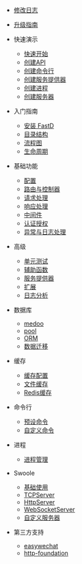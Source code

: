 - [修改日志](zh-cn/3.2/change-log.md)
- [升级指南](zh-cn/3.2/upgrade.md)

- 快速演示
    - [快速开始](guide/get_started.md)
    - [创建API](guide/create_api.md)
    - [创建命令行](guide/create_console.md)
    - [创建服务提供器](guide/service_provider.md)
    - [创建进程](guide/process.md)
    - [创建服务器](guide/server.md)

- 入门指南
    - [安装 FastD](zh-cn/3.2/introduct/1-2-installing.md)
    - [目录结构](zh-cn/3.2/introduct/1-3-directory-structure.md)
    - [流程图](zh-cn/3.2/introduct/1-4-flow.md)
    - [生命周期](zh-cn/3.2/introduct/1-5-lifecycle.md)

- 基础功能
    - [配置](zh-cn/3.2/basic/2-1-configuration.md)
    - [路由与控制器](zh-cn/3.2/basic/2-2-routing-and-controllers.md)
    - [请求处理](zh-cn/3.2/basic/2-3-request-handling.md)
    - [响应处理](zh-cn/3.2/basic/2-4-response-handling.md)
    - [中间件](zh-cn/3.2/basic/2-5-middleware.md)
    - [认证授权](zh-cn/3.2/basic/2-6-authorization.md)
    - [异常与日志处理](zh-cn/3.2/basic/2-7-exception-logger-handling.md)
    
- 高级
    - [单元测试](zh-cn/3.2/advanced/3-1-testcase.md)
    - [辅助函数](zh-cn/3.2/advanced/3-2-helpers.md)
    - [服务提供器](zh-cn/3.2/advanced/3-3-service-provider.md)
    - [扩展](zh-cn/3.2/advanced/3-4-extend.md)
    - [日志分析](zh-cn/3.2/advanced/3-5-monitor.md)

- 数据库
    - [medoo](zh-cn/3.2/database/4-1-database.md)
    - [pool](zh-cn/3.2/database/4-2-connection-pool.md)
    - [ORM](zh-cn/3.2/database/4-3-orm.md)
    - [数据迁移](zh-cn/3.2/database/4-4-migration.md)

- 缓存
    - [缓存配置](zh-cn/3.2/cache/5-1-config.md)
    - [文件缓存](zh-cn/3.2/cache/5-2-file-cache.md)
    - [Redis缓存](zh-cn/3.2/cache/5-3-redis-cache.md)
    
- 命令行
    - [预设命令](zh-cn/3.2/console/6-1-console.md)
    - [自定义命令](zh-cn/3.2/console/6-2-custom.md)
    
- 进程
    - [进程管理](zh-cn/3.2/process/7-1-swoole-processor.md)
    
- Swoole
    - [基础使用](zh-cn/3.2/swoole/8-1-swoole-server.md)
    - [TCPServer](zh-cn/3.2/swoole/8-2-tcp-server.md)
    - [HttpServer](zh-cn/3.2/swoole/8-3-http-server.md)
    - [WebSocketServer](zh-cn/3.2/swoole/8-4-websocket-server.md)
    - [自定义服务器](zh-cn/3.2/swoole/8-5-custom-server.md)
    
- 第三方支持
    - [easywechat](zh-cn/3.2/third_party/easywechat.md)
    - [http-foundation](zh-cn/3.2/third_party/symfony-http.md)
